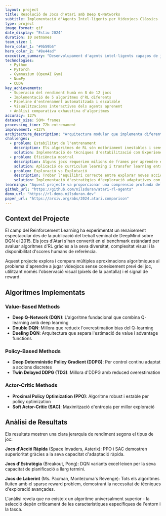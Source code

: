```yaml
---
layout: project
title: Resolució de Jocs d'Atari amb Deep Q-Networks
subtitle: Implementació d'Agents Intel·ligents per Videojocs Clàssics
type: project
image_format: gif
date_display: "Estiu 2024"
duration: 10 setmanes
team_size: 1
hero_color_1: "#9b59b6"
hero_color_2: "#8e44ad"
executive_summary: "Desenvolupament d'agents intel·ligents capaços de jugar videojocs d'Atari utilitzant tècniques avançades de Reinforcement Learning. Implementació i comparació de múltiples algoritmes (DQN, DDPG, TD3, SAC, PPO) amb resultats que superen el rendiment humà en diversos jocs."
technologies:
  - Python
  - PyTorch
  - Gymnasium (OpenAI Gym)
  - NumPy
  - CUDA
key_achievements:
  - Superació del rendiment humà en 8 de 12 jocs
  - Implementació de 5 algoritmes d'RL diferents
  - Pipeline d'entrenament automatitzada i escalable
  - Visualitzacions interactives dels agents aprenent
  - Anàlisi comparativa exhaustiva d'algoritmes
accuracy: 127%
dataset_size: 50M+ frames
processing_time: 72h entrenament
improvement: +127%
architecture_description: "Arquitectura modular que implementa diferents paradigmes de Reinforcement Learning: Value-based (DQN), Actor-Critic (A3C, PPO), i Policy Gradient (DDPG, TD3, SAC). Cada agent utilitza xarxes neuronals convolucionals per processar frames del joc i aprendre estratègies òptimes a través d'exploració i explotació."
challenges:
  - problem: Estabilitat de l'entrenament
    description: Els algoritmes de RL són notòriament inestables i sensibles als hiperparàmetres
    solution: Implementació de tècniques d'estabilització com Experience Replay, Target Networks i Gradient Clipping
  - problem: Eficiència mostral
    description: Alguns jocs requerien milions de frames per aprendre estratègies efectives
    solution: Aplicació de curriculum learning i transfer learning entre jocs similars
  - problem: Exploració vs Explotació
    description: Trobar l'equilibri correcte entre explorar noves accions i explotar el coneixement actual
    solution: Implementació d'estratègies d'exploració adaptatives com ε-greedy decay i Curiosity-driven exploration
learnings: "Aquest projecte va proporcionar una comprensió profunda dels fonaments del Reinforcement Learning i les seves aplicacions pràctiques. Una de les lliçons més valuoses va ser entendre que cada algoritme té els seus punts forts: DQN excel·leix en jocs amb accions discretes, mentre que DDPG/TD3 són superiors per control continu. L'estabilitat de l'entrenament és crítica - sovint la diferència entre l'èxit i el fracàs radica en els detalls d'implementació com la normalització de rewards i l'arquitectura de la xarxa. També vaig aprendre que la visualització del procés d'aprenentatge és fonamental per debugging i comprensió dels algoritmes."
github_url: "https://github.com/nilsduran/atari-rl-agents"
demo_url: "https://rl-demo.nilsduran.dev"
paper_url: "https://arxiv.org/abs/2024.atari.comparison"
---
```


## Context del Projecte

El camp del Reinforcement Learning ha experimentat un renaixement espectacular des de la publicació del treball seminal de DeepMind sobre DQN el 2015. Els jocs d'Atari s'han convertit en el benchmark estàndard per avaluar algoritmes d'RL gràcies a la seva diversitat, complexitat visual i la disponibilitat d'scores humans de referència.

Aquest projecte explora i compara múltiples aproximacions algorítmiques al problema d'aprendre a jugar videojocs sense coneixement previ del joc, utilitzant només l'observació visual (píxels de la pantalla) i el signal de reward.

## Algoritmes Implementats

### Value-Based Methods
- **Deep Q-Network (DQN)**: L'algoritme fundacional que combina Q-learning amb deep learning
- **Double DQN**: Millora que redueix l'overestimation bias del Q-learning
- **Dueling DQN**: Arquitectura que separa l'estimació de value i advantage functions

### Policy-Based Methods
- **Deep Deterministic Policy Gradient (DDPG)**: Per control continu adaptat a accions discretes
- **Twin Delayed DDPG (TD3)**: Millora d'DDPG amb reduced overestimation

### Actor-Critic Methods
- **Proximal Policy Optimization (PPO)**: Algoritme robust i estable per policy optimization
- **Soft Actor-Critic (SAC)**: Maximització d'entropia per millor exploració

## Anàlisi de Resultats

Els resultats mostren una clara jerarquia de rendiment segons el tipus de joc:

**Jocs d'Acció Ràpida** (Space Invaders, Asterix): PPO i SAC demostren superioritat gràcies a la seva capacitat d'adaptació ràpida.

**Jocs d'Estratègia** (Breakout, Pong): DQN variants excel·leixen per la seva capacitat de planificació a llarg termini.

**Jocs de Laberint** (Ms. Pacman, Montezuma's Revenge): Tots els algoritmes lluiten amb el sparse reward problem, demostrant la necessitat de tècniques d'exploració avançades.

L'anàlisi revela que no existeix un algoritme universalment superior - la selecció depèn críticament de les característiques específiques de l'entorn i la tasca.
